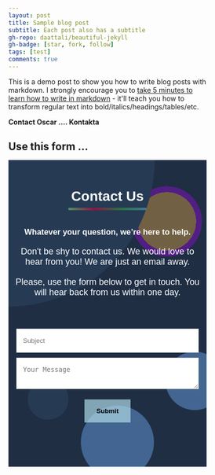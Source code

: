 ```yaml
---
layout: post
title: Sample blog post
subtitle: Each post also has a subtitle
gh-repo: daattali/beautiful-jekyll
gh-badge: [star, fork, follow]
tags: [test]
comments: true
---
```


This is a demo post to show you how to write blog posts with markdown.  I strongly encourage you to [take 5 minutes to learn how to write in markdown](https://markdowntutorial.com/) - it'll teach you how to transform regular text into bold/italics/headings/tables/etc.

**Contact Oscar .... Kontakta**

## Use this form ...


<style>
@import url("https://fonts.googleapis.com/css2?family=Poppins:wght@300;400;500;600&display=swap");
*{ margin: 0; padding: 0; box-sizing: border-box; } .mr-contact-container{ margin: 15px auto; padding: 8px; max-width: 970px; font-family: 'Poppins', sans-serif; color: #fff; text-align: center; background: radial-gradient( circle at 55% 92%, #426691 0 12%, transparent 12.2% ), radial-gradient( circle at 94% 72%, #426691 0 10%, transparent 10.2% ), radial-gradient( circle at 20% max(78%, 350px), #263a53 0 7%, transparent 7.2% ), radial-gradient( circle at 0% 0%, #263a53 0 40%, transparent 40.2% ), radial-gradient( circle at 80% 20%, #fdb7455e 0 10%, #b300ff58 0 12%, transparent 4% ), #1f2e43; } .mr-contact-inner h2{ padding: 8px; font-size: 28px; line-height: 38px; } .mr-contact-inner h2:after{ content:' '; width: 160px; display: block; height: 5px; margin:4px auto; border-radius:5px; background: linear-gradient(45deg,#479964,#901246,#297441,#457897); } .mr-contact-inner p{ margin-top:20px; font-size: 18px; } .mr-contact-inner2{ padding: 40px 8px; margin: 2px auto; max-width: 400px; } .mr-contact-inner2 input[type="text"],.mr-contact-inner2 input[type="email"],.mr-contact-inner2 textarea{ width: 100%; margin:5px auto; padding: 1rem 0.8rem; border: 1px solid rgba(0, 0, 0, 0.2); outline: 0; transition: border 0.15s; } .mr-contact-inner2 input[type="submit"] { font-weight: bold; margin-top: 1rem; padding: 1rem 1.5rem; border: none; background: rgba(173, 216, 230, 0.7); cursor: pointer; transition: background 0.15s; } .mr-contact-inner2 input[type="submit"]:hover { background: rgba(173, 216, 230, 1); } .mr-contact-inner2 input[type="text"]:focus,.mr-contact-inner2 input[type="email"]:focus,.mr-contact-inner2 textarea:focus{ border: 1px solid #222; } .mr-contact-social{ margin-top: 20px; padding: 10px 0; display: flex; align-items: center; justify-content: center; gap: 10px; } .mr-contact-social > *{ width: 2.2em; height: 2.2em; text-decoration: none; color: inherit; padding:5px; border-radius:50%; background-color: var(--color); box-shadow: 0 5px 4px rgba(0,0,0,.5); transition: transform 300ms ease-in; } .mr-contact-social > *:active { box-shadow: 0 -5px 4px rgba(0,0,0,.5); transform: rotate(360deg); }</style> 
<div class="mr-contact-container"><div class="mr-contact-inner"><h2>Contact Us</h2><h3>Whatever your question, we’re here to help.</h3><p>Don't be shy to contact us. We would love to hear from you! We are just an email away.</p><p>Please, use the form below to get in touch. You will hear back from us within one day.</p></div><form class="mr-contact-inner2" onsubmit="return sendMail(this)"><input class="mr-contact-subject" type="text" placeholder="Subject" required=""><textarea class="mr-contact-message" placeholder="Your Message" required=""></textarea><input type="submit" value="Submit"><div class="mr-contact-social">
     
  </div>
  </form>
</div>
<script>
  function sendMail(e) {
    let mrSubject = document.querySelector('.mr-contact-subject').value;
    let mrMessage = document.querySelector('.mr-contact-message').value;
    if(mrSubject && mrMessage){
    let link = "mailto:kipchirchir8@hotmail.com?&subject=" +mrSubject+ "&body=" + mrMessage;
    window.open(link);
    document.querySelector('.mr-contact-inner2').reset()
   } 
  }
</script>
    
